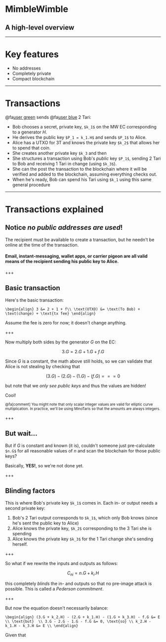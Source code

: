 # MimbleWimble
## A high-level overview

---
# Key features

* No addresses
* Completely private
* Compact blockchain

---

# Transactions
@fa[user green](Alice) sends @fa[user blue](Bob) 2 Tari:

* Bob chooses a secret, private key, `$k_1$` on the MW EC corresponding to a generator _H_.
* He derives the public key `$P_1 = k_1.H$` and sends `$P_1$` to Alice.
* Alice has a UTXO for 3T and knows the private key `$k_2$` that allows her to spend that coin.
* She creates another private key `$k_3` and then
* She structures a transaction using Bob's _public_ key `$P_1$`, sending 2 Tari to Bob and receiving 1 Tari in change (using `$k_3$`).
* She can the post the transaction to the blockchain where it will be verified and added to the blockchain, assuming everything checks out.
* When he's ready, Bob can spend his Tari using `$k_1` using this same general procedure

---

# Transactions explained

## Notice _no public addresses are used_!

The recipient must be available to create a transaction, but he needn't be online at the time of the transaction.

#### Email, instant-messaging, wallet apps, or carrier pigeon are all valid means of the recipient sending his public key to Alice.

+++

## Basic transaction

Here's the basic transaction:

`\begin{align}
  3 &= 2 + 1 + f\\
  \text(UTXO) &= \text(To Bob) + \text(change) + \text{tx fee}
  \end{align}
`

Assume the fee is zero for now; it doesn't change anything.

+++

Now multiply both sides by the generator _G_ on the EC:

$$ 3.G = 2.G + 1.G + f.G $$

Since _G_ is a constant, the math above still holds, so we can validate that Alice is not
stealing by checking that

$$(3.G) - (2.G) - (1.G) - (f.G) === 0$$

but note that we _only see public keys_ and thus the values are hidden!

Cool!

<small>@fa[comment] You might note that only scalar integer values are valid for
elliptic curve multiplication. In practice, we'll be using MinoTaris so that the
amounts are always integers.</small>

+++

## But wait...

But if _G_ is constant and known (it is), couldn't someone just pre-calculate `$n.G$`
for all reasonable values of _n_ and scan the blockchain for those public keys?

Basically, **YES!**, so we're not done yet.

+++

## Blinding factors

This is where Bob's private key `$k_1$` comes in. Each in- or output needs a second private key:

1. Bob's 2 Tari output corresponds to `$k_1$`, which only Bob knows (since he's sent the public key to Alice)
1. Alice knows the private key, `$k_2$` corresponding to the 3 Tari she is spending
1. Alice knows the private key `$k_3$` for the 1 Tari change she's sending herself.

+++

So what if we rewrite the inputs and outputs as follows:

$$ C_{ni} = n.G + k_i.H $$

this completely _blinds_ the in- and outputs so that no pre-image attack is possible.
This is called a _Pederson commitment_.

+++

But now the equation doesn't necessarily balance:


`\begin{align}
  (3.G + k_2.H) - (2.G + k_1.H) - (1.G + k_3.H) - f.G &= E \\
  \text{but}  \\
  3.G - 2.G - 1.G - f.G &= 0, \text{so} \\
  k_2.H - k_1.H - k_3.H &= E \\
\end{align}`

Given that
